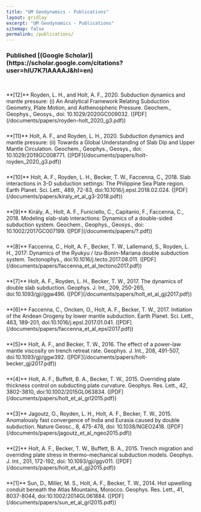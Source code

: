 ```yaml
---
title: "UM Geodynamics - Publications"
layout: gridlay
excerpt: "UM Geodynamics - Publications"
sitemap: false
permalink: /publications/
---
```


<h3 style="font-weight: bold">Published					[(Google Scholar)](https://scholar.google.com/citations?user=hIU7K7IAAAAJ&hl=en)</h3>

<p style="padding-top:30px">
**[12]** Royden, L. H., and Holt, A. F., 2020. Subduction dynamics and mantle pressure: (i) An Analytical Framework Relating Subduction Geometry, Plate Motion, and Asthenospheric Pressure. Geochem., Geophys., Geosys., doi: 10.1029/2020GC009032. ([PDF](/documents/papers/royden-holt_2020_g3.pdf))
</p>
<p style="padding-top:10px">
**[11]** Holt, A. F., and Royden, L. H., 2020. Subduction dynamics and mantle pressure: (ii) Towards a Global Understanding of Slab Dip and Upper Mantle Circulation. Geochem., Geophys., Geosys., doi: 10.1029/2019GC008771. ([PDF](/documents/papers/holt-royden_2020_g3.pdf))
</p>
<p style="padding-top:10px">
**[10]** Holt, A. F., Royden, L. H., Becker, T. W., Faccenna, C., 2018. Slab interactions in 3-D subduction settings: The Philippine Sea Plate region. Earth Planet. Sci. Lett., 489, 72-83, doi:10.1016/j.epsl.2018.02.024. ([PDF](/documents/papers/kiraly_et_al_g3-2018.pdf))
</p>
<p style="padding-top:10px">
**[9]** Király, A., Holt, A. F., Funiciello, C., Capitanio, F., Faccenna, C., 2018. Modeling slab-slab interactions: Dynamics of a double-sided subduction system. Geochem., Geophys., Geosys., doi: 10.1002/2017GC007199. ([PDF](/documents/papers/?.pdf))
</p>
<p style="padding-top:10px">
**[8]** Faccenna, C., Holt, A. F., Becker, T. W., Lallemand, S., Royden, L. H., 2017: Dynamics of the Ryukyu / Izu-Bonin-Mariana double subduction system. Tectonophys., doi:10.1016/j.tecto.2017.08.011. ([PDF](/documents/papers/faccenna_et_al_tectono2017.pdf))
</p>
<p style="padding-top:10px">
**[7]** Holt, A. F., Royden, L. H., Becker, T. W., 2017. The dynamics of double slab subduction. Geophys. J. Int.,  209, 250-265,  ​doi:10.1093/gji/ggw496.  ([PDF](/documents/papers/holt_et_al_gji2017.pdf))
</p>
<p style="padding-top:10px">
**[6]** Faccenna, C., Oncken, O., Holt, A. F., Becker, T. W., 2017. Initiation of the Andean Orogeny by lower mantle subduction. Earth Planet. Sci. Lett., 463, 189-201, doi:10.1016/j.epsl.2017.01.041. ([PDF](/documents/papers/faccenna_et_al_epsl2017.pdf))
</p>
<p style="padding-top:10px">
**[5]** Holt, A. F., and Becker, T. W., 2016. The effect of a power-law mantle viscosity on trench retreat rate. Geophys. J. Int., 208, 491-507, doi:10.1093/gji/ggw392. ([PDF](/documents/papers/holt-becker_gji2017.pdf))
</p>
<p style="padding-top:10px">
**[4]** Holt, A. F., Buffett, B. A., Becker, T. W., 2015. Overriding plate thickness control on subducting plate curvature. Geophys. Res. Lett., 42, 3802-3810, doi:10.1002/2015GL063834. ([PDF](/documents/papers/holt_et_al_grl2015.pdf))
</p>
<p style="padding-top:10px">
**[3]** Jagoutz, O., Royden, L. H., Holt, A. F., Becker, T. W., 2015. Anomalously fast convergence of India and Eurasia caused by double subduction. Nature Geosc., 8, 475-478, doi: 10.1038/NGEO2418.  ([PDF](/documents/papers/jagoutz_et_al_ngeo2015.pdf))
</p>
<p style="padding-top:10px">
**[2]** Holt, A. F., Becker, T. W., Buffett, B. A., 2015. Trench migration and overriding plate stress in thermo-mechanical subduction models. Geophys. J. Int., 201, 172-192, doi: 10.1093/gji/ggv011. ([PDF](/documents/papers/holt_et_al_gji2015.pdf))
</p>
<p style="padding-top:10px">
**[1]** Sun, D., Miller, M. S., Holt, A. F., Becker, T. W., 2014. Hot upwelling conduit beneath the  Atlas Mountains, Morocco. Geophys. Res. Lett., 41, 8037-8044, doi:10.1002/2014GL061884. ([PDF](/documents/papers/sun_et_al_grl2015.pdf))
</p>
<br>
<br>
<br>

